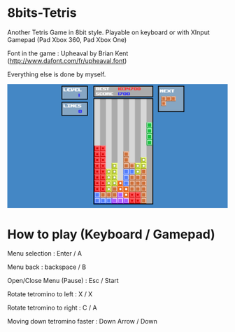 # 8bits-Tetris

Another Tetris Game in 8bit style. Playable on keyboard or with XInput Gamepad (Pad Xbox 360, Pad Xbox One)

Font in the game : Upheaval by Brian Kent (http://www.dafont.com/fr/upheaval.font)

Everything else is done by myself.

![Alt text](screenshot1.png?raw=true "Screenshot 1")

# How to play (Keyboard / Gamepad)
Menu selection : Enter / A

Menu back : backspace / B

Open/Close Menu (Pause) : Esc / Start

Rotate tetromino to left : X / X

Rotate tetromino to right : C / A

Moving down tetromino faster : Down Arrow / Down
